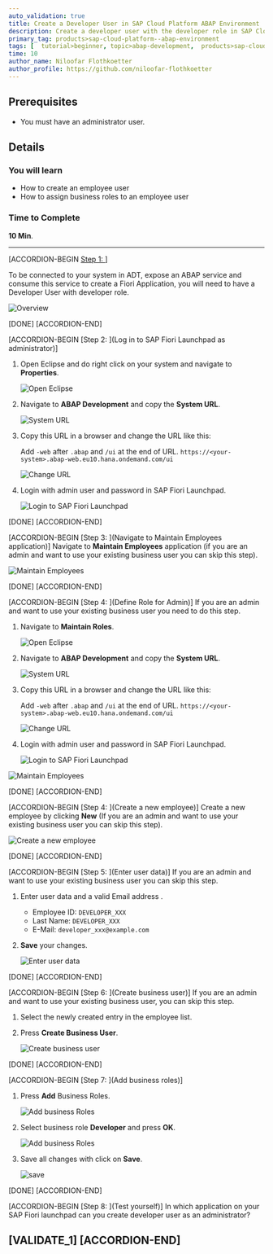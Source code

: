 ```yaml
---
auto_validation: true
title: Create a Developer User in SAP Cloud Platform ABAP Environment
description: Create a developer user with the developer role in SAP Cloud Platform ABAP Environment.
primary_tag: products>sap-cloud-platform--abap-environment
tags: [  tutorial>beginner, topic>abap-development,  products>sap-cloud-platform, tutorial>license ]
time: 10
author_name: Niloofar Flothkoetter
author_profile: https://github.com/niloofar-flothkoetter
---
```


## Prerequisites  
- You must have an administrator user.

## Details
### You will learn
- How to create an employee user
- How to assign business roles to an employee user

### Time to Complete
**10 Min**.


---

[ACCORDION-BEGIN [Step 1: ](Overview)]

To be connected to your system in ADT, expose an ABAP service and consume this service to create a Fiori Application, you will need to have a Developer User with developer role.

![Overview](Picture21.png)

[DONE]
[ACCORDION-END]

[ACCORDION-BEGIN [Step 2: ](Log in to SAP Fiori Launchpad as administrator)]
 1. Open Eclipse and do right click on your system and navigate to **Properties**.

    ![Open Eclipse](Picture17.png)

 2. Navigate to **ABAP Development** and copy the **System URL**.

    ![System URL](Picture18.png)

 3. Copy this URL in a browser and change the URL like this:

    Add `-web` after `.abap` and `/ui` at the end of URL.
    `https://<your-system>.abap-web.eu10.hana.ondemand.com/ui`

    ![Change URL](Picture20.png)

 4. Login with admin user and password in SAP Fiori Launchpad.

    ![Login to SAP Fiori Launchpad](Picture19.png)

[DONE]
[ACCORDION-END]

[ACCORDION-BEGIN [Step 3: ](Navigate to Maintain Employees application)]
Navigate to **Maintain Employees** application (if you are an admin and want to use your existing business user you can skip this step).

![Maintain Employees](Picture2.png)

[DONE]
[ACCORDION-END]

[ACCORDION-BEGIN [Step 4: ](Define Role for Admin)]
If you are an admin and want to use your existing business user you need to do this step.

1. Navigate to **Maintain Roles**.

   ![Open Eclipse](Picture17.png)

2. Navigate to **ABAP Development** and copy the **System URL**.

   ![System URL](Picture18.png)

3. Copy this URL in a browser and change the URL like this:

   Add `-web` after `.abap` and `/ui` at the end of URL.
   `https://<your-system>.abap-web.eu10.hana.ondemand.com/ui`

   ![Change URL](Picture20.png)

4. Login with admin user and password in SAP Fiori Launchpad.

   ![Login to SAP Fiori Launchpad](Picture19.png)

![Maintain Employees](Picture2.png)

[DONE]
[ACCORDION-END]

[ACCORDION-BEGIN [Step 4: ](Create a new employee)]
Create a new employee by clicking **New** (If you are an admin and want to use your existing business user you can skip this step).

![Create a new employee](Picture3.png)

[DONE]
[ACCORDION-END]

[ACCORDION-BEGIN [Step 5: ](Enter user data)]
If you are an admin and want to use your existing business user you can skip this step.
  1. Enter user data and a valid Email address .
      - Employee ID: `DEVELOPER_XXX`
      - Last Name: `DEVELOPER_XXX`
      - E-Mail: `developer_xxx@example.com`

  2. **Save** your changes.

      ![Enter user data](Picture4.png)

[DONE]
[ACCORDION-END]

[ACCORDION-BEGIN [Step 6: ](Create business user)]
If you are an admin and want to use your existing business user, you can skip this step.
  1. Select the newly created entry in the employee list.

  2. Press **Create Business User**.

      ![Create business user](Picture5.png)

[DONE]
[ACCORDION-END]

[ACCORDION-BEGIN [Step 7: ](Add business roles)]
  1. Press **Add** Business Roles.

      ![Add business Roles](Picture6.png)

  2. Select business role **Developer** and press **OK**.

      ![Add business Roles](Picture7.png)

  3. Save all changes with click on **Save**.

      ![save](Picture8.png)

[DONE]
[ACCORDION-END]

[ACCORDION-BEGIN [Step 8: ](Test yourself)]
In which application on your SAP Fiori launchpad can you create developer user as an administrator?

[VALIDATE_1]
[ACCORDION-END]
---
